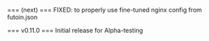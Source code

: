 
=== (next) ===
FIXED: to properly use fine-tuned nginx config from futoin.json

=== v0.11.0 ===
Initial release for Alpha-testing
